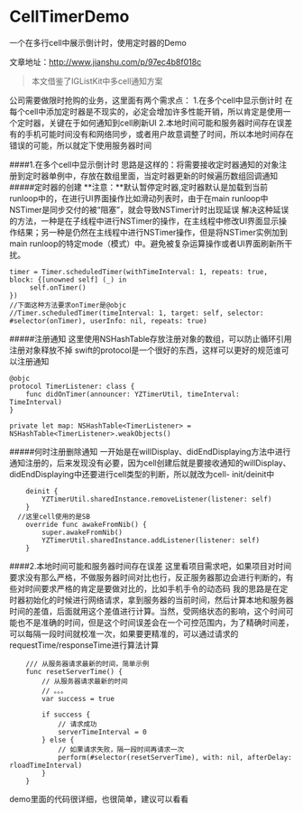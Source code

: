 # CellTimerDemo

一个在多行cell中展示倒计时，使用定时器的Demo

文章地址：http://www.jianshu.com/p/97ec4b8f018c

>本文借鉴了IGListKit中多cell通知方案

公司需要做限时抢购的业务，这里面有两个需求点：
1.在多个cell中显示倒计时
在每个cell中添加定时器是不现实的，必定会增加许多性能开销，所以肯定是使用一个定时器，关键在于如何通知到cell刷新UI
2.本地时间可能和服务器时间存在误差
有的手机可能时间没有和网络同步，或者用户故意调整了时间，所以本地时间存在错误的可能，所以就定下使用服务器时间

####1.在多个cell中显示倒计时
思路是这样的：将需要接收定时器通知的对象注册到定时器单例中，存放在数组里面，当定时器更新的时候遍历数组回调通知
#####定时器的创建
**注意：**默认暂停定时器,定时器默认是加载到当前runloop中的，在进行UI界面操作比如滑动列表时，由于在main runloop中NSTimer是同步交付的被“阻塞”，就会导致NSTimer计时出现延误
解决这种延误的方法，一种是在子线程中进行NSTimer的操作，在主线程中修改UI界面显示操作结果；另一种是仍然在主线程中进行NSTimer操作，但是将NSTimer实例加到main runloop的特定mode（模式）中。避免被复杂运算操作或者UI界面刷新所干扰。
```
timer = Timer.scheduledTimer(withTimeInterval: 1, repeats: true, block: {[unowned self] (_) in
     self.onTimer()
})
//下面这种方法要求onTimer是@objc
//Timer.scheduledTimer(timeInterval: 1, target: self, selector: #selector(onTimer), userInfo: nil, repeats: true) 
```
#####注册通知
这里使用NSHashTable存放注册对象的数组，可以防止循环引用注册对象释放不掉
swift的protocol是一个很好的东西，这样可以更好的规范谁可以注册通知
```
@objc
protocol TimerListener: class {
    func didOnTimer(announcer: YZTimerUtil, timeInterval: TimeInterval)
}
```
```
private let map: NSHashTable<TimerListener> = NSHashTable<TimerListener>.weakObjects()
```
#####何时注册删除通知
一开始是在willDisplay、didEndDisplaying方法中进行通知注册的，后来发现没有必要，因为cell创建后就是要接收通知的willDisplay、didEndDisplaying中还要进行cell类型的判断，所以就改为cell- init/deinit中
```
    deinit {
        YZTimerUtil.sharedInstance.removeListener(listener: self)
    }
  //这里cell使用的是SB
    override func awakeFromNib() {
        super.awakeFromNib()
        YZTimerUtil.sharedInstance.addListener(listener: self)
    }
```
####2.本地时间可能和服务器时间存在误差
这里看项目需求吧，如果项目对时间要求没有那么严格，不做服务器时间对比也行，反正服务器那边会进行判断的，有些对时间要求严格的肯定是要做对比的，比如手机手令的动态码
我的思路是在定时器初始化的时候进行网络请求，拿到服务器的当前时间，然后计算本地和服务器时间的差值，后面就用这个差值进行计算。当然，受网络状态的影响，这个时间可能也不是准确的时间，但是这个时间误差会在一个可控范围内，为了精确时间差，可以每隔一段时间就校准一次，如果要更精准的，可以通过请求的requestTime/responseTime进行算法计算
```
    /// 从服务器请求最新的时间，简单示例
    func resetServerTime() {
        // 从服务器请求最新的时间
        // 。。。
        var success = true
        
        if success {
            // 请求成功
            serverTimeInterval = 0
        } else {
            // 如果请求失败，隔一段时间再请求一次
            perform(#selector(resetServerTime), with: nil, afterDelay: rloadTimeInterval)
        }
    }
```
demo里面的代码很详细，也很简单，建议可以看看